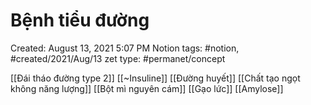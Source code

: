 # Bệnh tiểu đường

Created: August 13, 2021 5:07 PM
Notion tags: #notion, #created/2021/Aug/13
zet type: #permanet/concept


[[Đái tháo đường type 2]]
[[~Insuline]]
[[Đường huyết]]
[[Chất tạo ngọt không năng lượng]]
[[Bột mì nguyên cám]]
[[Gạo lức]]
[[Amylose]]